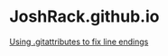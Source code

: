 # JoshRack.github.io

[Using .gitattributes to fix line endings](https://joshrack.github.io/git-line-endings.html)